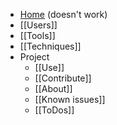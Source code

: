 * [Home](README) (doesn't work)
* [[Users]] 
* [[Tools]]
* [[Techniques]]
* Project
	* [[Use]]
	* [[Contribute]]
	* [[About]]
	* [[Known issues]] 
	* [[ToDos]]